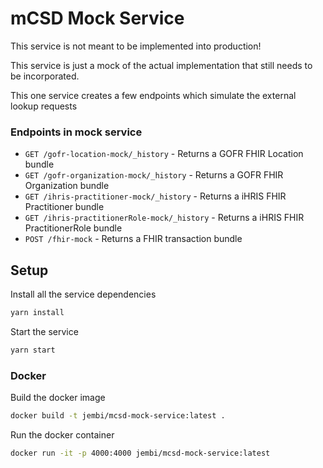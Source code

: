 # mCSD Mock Service

This service is not meant to be implemented into production!

This service is just a mock of the actual implementation that still needs to be incorporated.

This one service creates a few endpoints which simulate the external lookup requests

### Endpoints in mock service

* `GET /gofr-location-mock/_history` - Returns a GOFR FHIR Location bundle
* `GET /gofr-organization-mock/_history` - Returns a GOFR FHIR Organization bundle
* `GET /ihris-practitioner-mock/_history` - Returns a iHRIS FHIR Practitioner bundle
* `GET /ihris-practitionerRole-mock/_history` - Returns a iHRIS FHIR PractitionerRole bundle
* `POST /fhir-mock` - Returns a FHIR transaction bundle

## Setup

Install all the service dependencies

```sh
yarn install
```

Start the service

```sh
yarn start
```

### Docker

Build the docker image

```sh
docker build -t jembi/mcsd-mock-service:latest .
```

Run the docker container

```sh
docker run -it -p 4000:4000 jembi/mcsd-mock-service:latest
```
